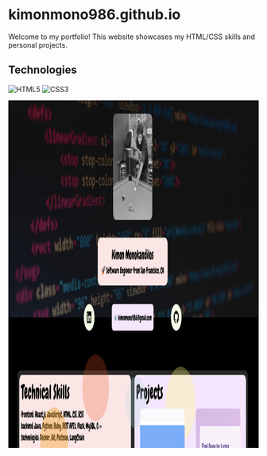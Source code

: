 # kimonmono986.github.io
Welcome to my portfolio! This website showcases my HTML/CSS skills and personal projects. 

## Technologies
![HTML5](https://img.shields.io/badge/HTML5-E34F26?style=flat&logo=html5&logoColor=white)
![CSS3](https://img.shields.io/badge/CSS3-1572B6?style=flat&logo=css3&logoColor=white)

<img src="./images/demo.png" alt="shows the home page of my personal website" height="700px" width="800px" />
